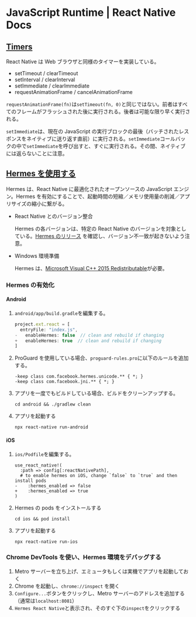 # JavaScript Runtime | React Native Docs

## [Timers](https://reactnative.dev/docs/timers)

React Native は Web ブラウザと同様のタイマーを実装している。

- setTimeout / clearTimeout
- setInterval / clearInterval
- setImmediate / clearImmediate
- requestAnimationFrame / cancelAnimationFrame

`requestAnimationFrame(fn)`は`setTimeout(fn, 0)`と同じではない。前者はすべてのフレームがフラッシュされた後に実行される。後者は可能な限り早く実行される。

`setImmediate`は、現在の JavaScript の実行ブロックの最後（バッチされたレスポンスをネイティブに送り返す直前）に実行される。`setImmediate`コールバックの中で`setImmediate`を呼び出すと、すぐに実行される。その間、ネイティブには返らないことに注意。

## [Hermes を使用する](https://reactnative.dev/docs/hermes)

Hermes は、React Native に最適化されたオープンソースの JavaScript エンジン。Hermes を有効にすることで、起動時間の短縮／メモリ使用量の削減／アプリサイズの縮小に繋がる。

- React Native とのバージョン整合

  Hermes の各バージョンは、特定の React Native のバージョンを対象としている。[Hermes のリリース](https://github.com/facebook/hermes/releases) を確認し、バージョン不一致が起きないよう注意。

- Windows 環境準備

  Hermes は、[Microsoft Visual C++ 2015 Redistributable](https://www.microsoft.com/ja-jp/download/confirmation.aspx?id=48145)が必要。

### Hermes の有効化

#### Android

1. `android/app/build.gradle`を編集する。

   ```js
   project.ext.react = [
     entryFile: "index.js",
   -   enableHermes: false  // clean and rebuild if changing
   +   enableHermes: true  // clean and rebuild if changing
   ]
   ```

1. ProGuard を使用している場合、`proguard-rules.pro`に以下のルールを追加する。

   ```text
   -keep class com.facebook.hermes.unicode.** { *; }
   -keep class com.facebook.jni.** { *; }
   ```

1. アプリを一度でもビルドしている場合、ビルドをクリーンアップする。

   ```shell
   cd android && ./gradlew clean
   ```

1. アプリを起動する

   ```shell
   npx react-native run-android
   ```

#### iOS

1. `ios/Podfile`を編集する。

   ```text
   use_react_native!(
     :path => config[:reactNativePath],
     # to enable hermes on iOS, change `false` to `true` and then install pods
   -    :hermes_enabled => false
   +    :hermes_enabled => true
   )
   ```

1. Hermes の pods をインストールする

   ```shell
   cd ios && pod install
   ```

1. アプリを起動する

   ```shell
   npx react-native run-ios
   ```

### Chrome DevTools を使い、Hermes 環境をデバッグする

1. Metro サーバーを立ち上げ、エミュータもしくは実機でアプリを起動しておく
2. Chrome を起動し、`chrome://inspect` を開く
3. `Configure...`ボタンをクリックし、Metro サーバーのアドレスを追加する（通常は`localhost:8081`）
4. `Hermes React Native`と表示され、そのすぐ下の`inspect`をクリックする
